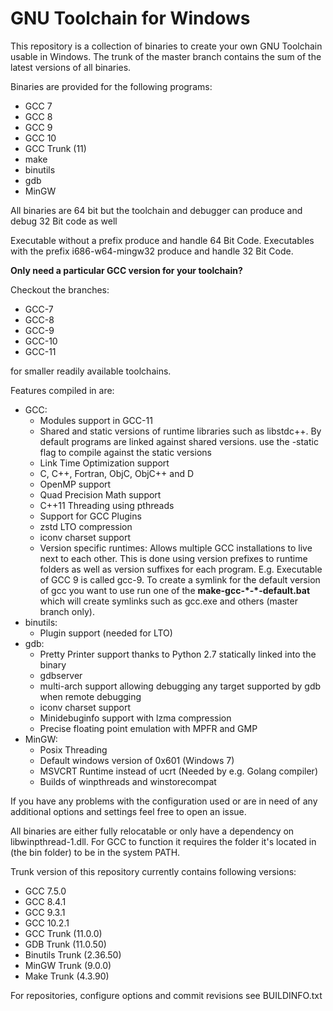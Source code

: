 # GNU Toolchain for Windows

This repository is a collection of binaries to create your own GNU Toolchain usable in Windows. The trunk of the master
branch contains the sum of the latest versions of all binaries.

Binaries are provided for the following programs:
* GCC 7
* GCC 8
* GCC 9
* GCC 10
* GCC Trunk (11)
* make
* binutils
* gdb
* MinGW

All binaries are 64 bit but the toolchain and debugger can produce and debug 32 Bit code as well

Executable without a prefix produce and handle 64 Bit Code.
Executables with the prefix i686-w64-mingw32 produce and handle 32 Bit Code.

**Only need a particular GCC version for your toolchain?**

Checkout the branches:
* GCC-7
* GCC-8
* GCC-9
* GCC-10
* GCC-11

for smaller readily available toolchains.

Features compiled in are:
* GCC:
    * Modules support in GCC-11
    * Shared and static versions of runtime libraries such as libstdc++. By default programs are linked against shared 
    versions. use the -static flag to compile against the static versions
    * Link Time Optimization support
    * C, C++, Fortran, ObjC, ObjC++ and D
    * OpenMP support
    * Quad Precision Math support
    * C++11 Threading using pthreads
    * Support for GCC Plugins
    * zstd LTO compression
    * iconv charset support
    * Version specific runtimes: Allows multiple GCC installations to live next to each other. This is done using version
    prefixes to runtime folders as well as version suffixes for each program. E.g. Executable of GCC 9 is called gcc-9.
    To create a symlink for the default version of gcc you want to use run one of the **make-gcc-\*-\*-default.bat** 
    which will create symlinks such as gcc.exe and others (master branch only).
* binutils:
    * Plugin support (needed for LTO)
* gdb:
    * Pretty Printer support thanks to Python 2.7 statically linked into the binary
    * gdbserver
    * multi-arch support allowing debugging any target supported by gdb when remote debugging
    * iconv charset support
    * Minidebuginfo support with lzma compression
    * Precise floating point emulation with MPFR and GMP
* MinGW:
    * Posix Threading
    * Default windows version of 0x601 (Windows 7)
    * MSVCRT Runtime instead of ucrt (Needed by e.g. Golang compiler)
    * Builds of winpthreads and winstorecompat

If you have any problems with the configuration used or are in need of any additional options and settings feel free
to open an issue.

All binaries are either fully relocatable or only have a dependency on libwinpthread-1.dll.
For GCC to function it requires the folder it's located in (the bin folder) to be in the system PATH.

Trunk version of this repository currently contains following versions:
- GCC 7.5.0
- GCC 8.4.1
- GCC 9.3.1
- GCC 10.2.1
- GCC Trunk (11.0.0)
- GDB Trunk (11.0.50)
- Binutils Trunk (2.36.50)
- MinGW Trunk (9.0.0)
- Make Trunk (4.3.90)

For repositories, configure options and commit revisions see BUILDINFO.txt
